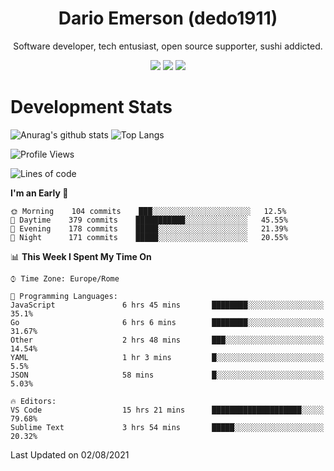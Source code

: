<div align="center">
  
# Dario Emerson (dedo1911)
Software developer, tech entusiast, open source supporter, sushi addicted.

[![](https://img.shields.io/badge/-Linkedin-informational?style=for-the-badge&logo=linkedin&logoColor=white&color=2867B2)](http://linkedin.com/in/dedo1911)
[![](https://img.shields.io/badge/-Telegram-informational?style=for-the-badge&logo=telegram&logoColor=white&color=0088cc)](https://t.me/dedo1911)
[![](https://img.shields.io/badge/-Facebook-informational?style=for-the-badge&logo=facebook&logoColor=white&color=3b5998)](https://fb.com/dedo1911)

</div>

# Development Stats

![Anurag's github stats](https://github-readme-stats.vercel.app/api?username=dedo1911&count_private=true&show_icons=true&theme=chartreuse-dark)
![Top Langs](https://github-readme-stats.vercel.app/api/top-langs/?username=dedo1911&theme=chartreuse-dark&layout=compact)

<!--START_SECTION:waka-->
![Profile Views](http://img.shields.io/badge/Profile%20Views-0-blue)

![Lines of code](https://img.shields.io/badge/From%20Hello%20World%20I%27ve%20Written-65323%20lines%20of%20code-blue)

**I'm an Early 🐤** 

```text
🌞 Morning    104 commits    ███░░░░░░░░░░░░░░░░░░░░░░   12.5% 
🌆 Daytime    379 commits    ███████████░░░░░░░░░░░░░░   45.55% 
🌃 Evening    178 commits    █████░░░░░░░░░░░░░░░░░░░░   21.39% 
🌙 Night      171 commits    █████░░░░░░░░░░░░░░░░░░░░   20.55%

```


📊 **This Week I Spent My Time On** 

```text
⌚︎ Time Zone: Europe/Rome

💬 Programming Languages: 
JavaScript               6 hrs 45 mins       ████████░░░░░░░░░░░░░░░░░   35.1% 
Go                       6 hrs 6 mins        ████████░░░░░░░░░░░░░░░░░   31.67% 
Other                    2 hrs 48 mins       ███░░░░░░░░░░░░░░░░░░░░░░   14.54% 
YAML                     1 hr 3 mins         █░░░░░░░░░░░░░░░░░░░░░░░░   5.5% 
JSON                     58 mins             █░░░░░░░░░░░░░░░░░░░░░░░░   5.03%

🔥 Editors: 
VS Code                  15 hrs 21 mins      ████████████████████░░░░░   79.68% 
Sublime Text             3 hrs 54 mins       █████░░░░░░░░░░░░░░░░░░░░   20.32%

```


 Last Updated on 02/08/2021
<!--END_SECTION:waka-->

<!--
**dedo1911/dedo1911** is a ✨ _special_ ✨ repository because its `README.md` (this file) appears on your GitHub profile.

Here are some ideas to get you started:

- 🔭 I’m currently working on ...
- 🌱 I’m currently learning ...
- 👯 I’m looking to collaborate on ...
- 🤔 I’m looking for help with ...
- 💬 Ask me about ...
- 📫 How to reach me: ...
- 😄 Pronouns: ...
- ⚡ Fun fact: ...
-->
